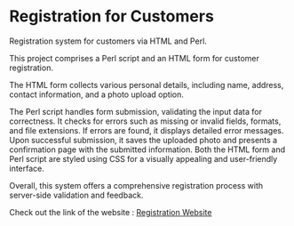 # Registration for Customers

Registration system for customers via HTML and Perl.

This project comprises a Perl script and an HTML form for customer registration.

The HTML form collects various personal details, including name, address, contact information, and a photo upload option.

The Perl script handles form submission, validating the input data for correctness. It checks for errors such as missing or invalid fields, formats, and file extensions. If errors are found, it displays detailed error messages.
Upon successful submission, it saves the uploaded photo and presents a confirmation page with the submitted information. Both the HTML form and Perl script are styled using CSS for a visually appealing and user-friendly interface.

Overall, this system offers a comprehensive registration process with server-side validation and feedback.

Check out the link of the website :  [Registration Website](https://www2.cs.torontomu.ca/~epolat/lab07b.html)
